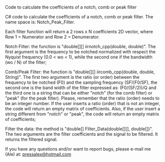 Code to calculate the coefficients of a notch, comb or peak filter

C# code to calculate the coefficients of a notch, comb or peak filter. The name space is: Notch_Peak_Filter.

Each filter function will return a 2 rows x N coefficients 2D vector, where Row 1 = Numerator and Row 2 = Denumerator.

Notch Filter: the function is "double[][] iirnotch_cpp(double, double)". The first argument is the frequency to be notched normalized with respect the Nyquist frequency (0.0 < wo < 1), while the second one if the bandwidth (wo / N) of the filter;

Comb/Peak Filter: the function is "double[][] iircomb_cpp(double, double, String)". The first two argument is the ratio (or order) between the frequency to be notched (F0) and the sampling frequency (SF)(F0/SF), the second one is the band width of the filter expressed as: (F0/(SF/2))/Q and the third one is a string that can be either "notch" (for the comb filter) or "peak" (for the peak filter). Please, remember that the ratio (order) needs to be an integer number. If the user inserts a ratio (order) that is not an integer, the code will return an empty matrix of coefficients. Also, if the user insert a string different from "notch" or "peak", the code will return an empty matrix of coefficients;

Filter the data: the method is "double[] Filter_Data(double[][], double[])". The two arguments are the filter coefficients and the signal to be filtered. It returns the filtered signal.

If you have any questions and/or want to report bugs, please e-mail me (Ale) at: pressalex@hotmail.com
